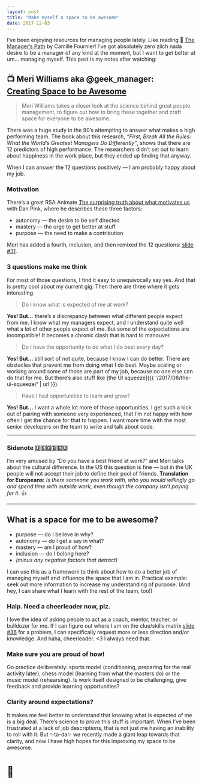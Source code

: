 ```yaml
---
layout: post
title: "Make myself a space to be awesome"
date: 2017-12-03
---
```


I’ve been enjoying resources for managing people lately. Like reading 📘 [The Manager’s Path](http://amzn.to/2nw1QN5) by Camille Fournier! I’ve got absolutely zero zilch nada desire to be a manager of any kind at the moment, but I want to get better at um… managing myself. This post is my notes after watching:

## 📺 Meri Williams aka @geek_manager:<br> [Creating Space to be Awesome](https://www.infoq.com/presentations/science-people-management)

> Meri Williams takes a closer look at the science behind great people management, to figure out how to bring these together and craft space for everyone to be awesome.

There was a huge study in the 90’s attempting to answer what makes a high performing team. The&nbsp;book about this research, _“First, Break All the Rules: What the World’s Greatest Managers Do Differently”_, shows that there are 12 predictors of high performance. The researchers didn’t set out to learn about happiness in the work place, but they ended up finding that anyway.

When I can answer the 12&nbsp;questions positively — I am probably happy about my job.

### Motivation

There’s a great RSA Animate [The surprising truth about what motivates us](https://www.youtube.com/watch?v=u6XAPnuFjJc) with Dan Pink, where he describes these three factors:

- autonomy — the desire to be self directed
- mastery — the urge to get better at stuff
- purpose — the need to make a contribution

Meri has added a fourth, inclusion, and then remixed the 12 questions:
[slide #31](https://www.slideshare.net/meriwilliams/creating-space-to-be-awesome-at-qcon-london).

### 3 questions make me think

For most of those questions, I find it easy to unequivocally say yes. And that is pretty cool about my current gig. Then there are three where it gets interesting.

> Do I know what is expected of me at work?

**Yes! But…** there’s a discrepancy between what different people expect from me. I&nbsp;know what my managers expect, and I understand quite well what a lot of other people expect of me. But some of the expectations are incompatible! It becomes a chronic clash that is hard to manouver.

> Do I have the opportunity to do what I do best every day?

**Yes! But…** still sort of not quite, because I know I can do better. There are obstacles that prevent me from doing what I do best. Maybe scaling or working around some of those are part of my job, because no one else can do that for me. But there’s also stuff like [the UI squeeze]({{ '/2017/08/the-ui-squeeze/' | url }}).

> Have I had opportunities to learn and grow?

**Yes! But…** I want a whole lot more of those opportunities. I get such a kick out of pairing with someone very experienced, that I’m not happy with how often I get the chance for that to happen. I want more time with the most senior developers on the team to write and talk about code.

---

### Sidenote 🇺🇸🇬🇧🇪🇺

I’m very amused by “Do you have a best friend at work?” and Meri talks about the cultural difference. In the US this question is fine —&nbsp;but in the UK people will not accept their job to define their pool of friends. **Translation for Europeans:** _Is there someone you work with, who you would willingly go and spend time with outside work, even though the company isn’t paying for it._ 👍

---

## What is a space for me to be awesome?

- purpose — do I believe in why?
- autonomy — do I get a say in what?
- mastery — am I proud of how?
- inclusion — do I belong here?
- _(minus any negative factors that detract)_

I can use this as a framework to think about how to do a better job of managing myself and influence the space that I am in. Practical example: seek out more information to increase my understanding of purpose. (And hey, I can share what I learn with the rest of the team, too!)

### Halp. Need a cheerleader now, plz.

I love the idea of asking people to act as a coach, mentor, teacher, or bulldozer for me. If I can figure out where I am on the clue/skills matrix [slide #36](https://www.slideshare.net/meriwilliams/creating-space-to-be-awesome-at-qcon-london) for a problem, I&nbsp;can specifically request more or less direction and/or knowledge. And haha, cheerleader. <3 I always need that.

### Make sure you are proud of how!

Go practice deliberately: sports model (conditioning, preparing for the real activity later), chess model (learning from what the masters do) or the music model (rehearsing). Is work itself designed to be challenging, give feedback and provide learning opportunities?

### Clarity around expectations?

It makes me feel better to understand that knowing what is expected of me is a big deal. There’s science to prove this stuff is important. When I’ve been frustrated at a lack of job descriptions, that is not just me having an inability to roll with it. But ✨ta-da✨ we recently made a giant leap towards that clarity, and now I have high hopes for this improving my space to be awesome.

# 🚀
